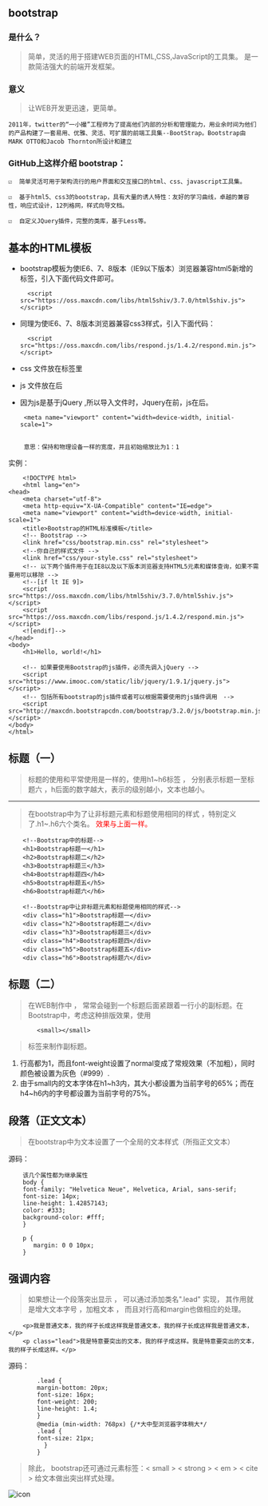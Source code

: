 ## bootstrap

### 是什么？
> 简单，灵活的用于搭建WEB页面的HTML,CSS,JavaScript的工具集。
> 是一款简洁强大的前端开发框架。 

### 意义
> 让WEB开发更迅速，更简单。

	2011年，twitter的“一小撮”工程师为了提高他们内部的分析和管理能力，用业余时间为他们的产品构建了一套易用、优雅、灵活、可扩展的前端工具集--BootStrap。Bootstrap由MARK OTTO和Jacob Thornton所设计和建立


### GitHub上这样介绍 bootstrap：

    ☑  简单灵活可用于架构流行的用户界面和交互接口的html、css、javascript工具集。

    ☑  基于html5、css3的bootstrap，具有大量的诱人特性：友好的学习曲线，卓越的兼容性，响应式设计，12列格网，样式向导文档。

    ☑  自定义JQuery插件，完整的类库，基于Less等。

## 基本的HTML模板

* bootstrap模板为使IE6、7、8版本（IE9以下版本）浏览器兼容html5新增的标签，引入下面代码文件即可。
		
		<script src="https://oss.maxcdn.com/libs/html5shiv/3.7.0/html5shiv.js"></script>

* 同理为使IE6、7、8版本浏览器兼容css3样式，引入下面代码：

		<script src="https://oss.maxcdn.com/libs/respond.js/1.4.2/respond.min.js"></script>
		 

- css 文件放在<head></head>标签里
- js 文件放在<body></body>后
-  因为js是基于jQuery ,所以导入文件时，Jquery在前，js在后。

        <meta name="viewport" content="width=device-width, initial-scale=1">


		意思：保持和物理设备一样的宽度，并且初始缩放比为1：1

实例：

		<!DOCTYPE html>
		<html lang="en">
    <head>
        <meta charset="utf-8">
        <meta http-equiv="X-UA-Compatible" content="IE=edge">
        <meta name="viewport" content="width=device-width, initial-scale=1">
        <title>Bootstrap的HTML标准模板</title>   
        <!-- Bootstrap -->
        <link href="css/bootstrap.min.css" rel="stylesheet">
        <!--你自己的样式文件 -->
        <link href="css/your-style.css" rel="stylesheet">        
        <!-- 以下两个插件用于在IE8以及以下版本浏览器支持HTML5元素和媒体查询，如果不需要用可以移除 -->
        <!--[if lt IE 9]>
        <script src="https://oss.maxcdn.com/libs/html5shiv/3.7.0/html5shiv.js"></script>
        <script src="https://oss.maxcdn.com/libs/respond.js/1.4.2/respond.min.js"></script>
        <![endif]-->
    </head>
    <body>
        <h1>Hello, world!</h1>
        
        <!-- 如果要使用Bootstrap的js插件，必须先调入jQuery -->
        <script src="https://www.imooc.com/static/lib/jquery/1.9.1/jquery.js"></script>
        <!-- 包括所有bootstrap的js插件或者可以根据需要使用的js插件调用　-->
        <script src="http://maxcdn.bootstrapcdn.com/bootstrap/3.2.0/js/bootstrap.min.js"></script> 
    </body>
	</html>

## 标题（一）

> 标题的使用和平常使用是一样的，使用h1~h6标签 ， 分别表示标题一至标题六 ，h后面的数字越大，表示的级别越小，文本也越小。

---

> 在bootstrap中为了让非标题元素和标题使用相同的样式 ，特别定义了.h1~.h6六个类名。
> <font color="red">效果与上面一样。</font>

		<!--Bootstrap中的标题-->
		<h1>Bootstrap标题一</h1>
		<h2>Bootstrap标题二</h2>
		<h3>Bootstrap标题三</h3>
		<h4>Bootstrap标题四</h4>
		<h5>Bootstrap标题五</h5>
		<h6>Bootstrap标题六</h6>
		
		<!--Bootstrap中让非标题元素和标题使用相同的样式-->
		<div class="h1">Bootstrap标题一</div>
		<div class="h2">Bootstrap标题二</div>
		<div class="h3">Bootstrap标题三</div>
		<div class="h4">Bootstrap标题四</div>
		<div class="h5">Bootstrap标题五</div>
		<div class="h6">Bootstrap标题六</div>

## 标题（二）

> 在WEB制作中 ， 常常会碰到一个标题后面紧跟着一行小的副标题。在Bootstrap中，考虑这种排版效果，使用
 
			<small></small>
>标签来制作副标题。

1. 行高都为1，而且font-weight设置了normal变成了常规效果（不加粗），同时颜色被设置为灰色（#999）.
2.  由于small内的文本字体在h1~h3内，其大小都设置为当前字号的65%；而在h4~h6内的字号都设置为当前字号的75%。

## 段落（正文文本）

> 在bootstrap中为文本设置了一个全局的文本样式（所指正文文本）

源码：

		该几个属性都为继承属性
		body {
		font-family: "Helvetica Neue", Helvetica, Arial, sans-serif;
		font-size: 14px;
		line-height: 1.42857143;
		color: #333;
		background-color: #fff;
		}
		
		p {
 		   margin: 0 0 10px;
		}

## 强调内容

> 如果想让一个段落突出显示 ，  可以通过添加类名".lead" 实现， 其作用就是增大文本字号 ，加粗文本 ， 而且对行高和margin也做相应的处理。
		
		<p>我是普通文本，我的样子长成这样我是普通文本，我的样子长成这样我是普通文本，</p>
		<p class="lead">我是特意要突出的文本，我的样子成这样。我是特意要突出的文本，我的样子长成这样。</p>

源码：
			
			.lead {
			margin-bottom: 20px;
			font-size: 16px;
			font-weight: 200;
			line-height: 1.4;
			}
			@media (min-width: 768px) {/*大中型浏览器字体稍大*/
			.lead {
			font-size: 21px;
			  }
			}

> 除此， bootstrap还可通过元素标签：< small > < strong > < em >
> < cite > 给文本做出突出样式处理。

![icon](img/qiangdiao.PNG)

	